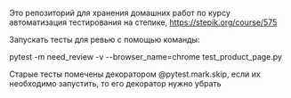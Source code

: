 Это репозиторий для хранения домашних работ по курсу автоматизация тестирования на степике, https://stepik.org/course/575  

Запускать тесты для ревью с помощью команды:  

pytest -m need_review -v --browser_name=chrome test_product_page.py 

Старые тесты помечены декоратором @pytest.mark.skip, если их необходимо запустить, то его декоратор нужно убрать  

